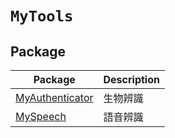 # ``MyTools``
## Package
|Package|Description|
|---|---|
|[MyAuthenticator](./MyAuthenticator)|生物辨識|
|[MySpeech](./MySpeech)|語音辨識|
